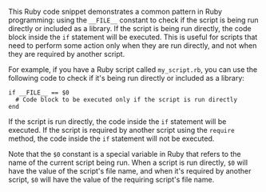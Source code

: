  This Ruby code snippet demonstrates a common pattern in Ruby programming: using the `__FILE__` constant to check if the script is being run directly or included as a library. If the script is being run directly, the code block inside the `if` statement will be executed. This is useful for scripts that need to perform some action only when they are run directly, and not when they are required by another script.

For example, if you have a Ruby script called `my_script.rb`, you can use the following code to check if it's being run directly or included as a library:
```
if __FILE__ == $0
  # Code block to be executed only if the script is run directly
end
```
If the script is run directly, the code inside the `if` statement will be executed. If the script is required by another script using the `require` method, the code inside the `if` statement will not be executed.

Note that the `$0` constant is a special variable in Ruby that refers to the name of the current script being run. When a script is run directly, `$0` will have the value of the script's file name, and when it's required by another script, `$0` will have the value of the requiring script's file name.